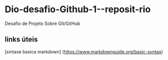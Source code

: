 # Dio-desafio-Github-1--reposit-rio
Desafio de Projeto Sobre Git/GitHub
## links úteis
[sintaxe basica markdown] (https://www.markdownguide.org/basic-syntax)
